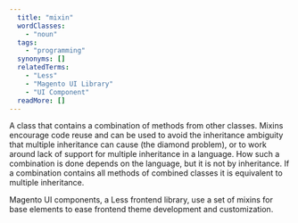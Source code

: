 ```yaml
---
  title: "mixin"
  wordClasses: 
    - "noun"
  tags: 
    - "programming"
  synonyms: []
  relatedTerms: 
    - "Less"
    - "Magento UI Library"
    - "UI Component"
  readMore: []
---
```

A class that contains a combination of methods from other classes. Mixins encourage code reuse and can be used to avoid the inheritance ambiguity that multiple inheritance can cause (the diamond problem), or to work around lack of support for multiple inheritance in a language.
How such a combination is done depends on the language, but it is not by inheritance. If a combination contains all methods of combined classes it is equivalent to multiple inheritance.

Magento UI components, a Less frontend library, use a set of mixins for base elements to ease frontend theme development and customization.
